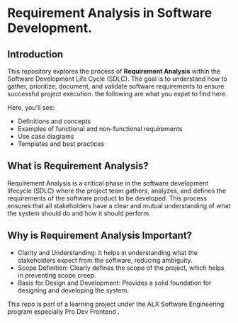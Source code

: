 # Requirement Analysis in Software Development.
## Introduction
This repository explores the process of **Requirement Analysis** within the Software Development Life Cycle (SDLC).
The goal is to understand how to gather, prioritize, document, and validate software requirements to ensure successful project execution. the following are what you expet to find here.

Here, you'll see:
- Definitions and concepts
- Examples of functional and non-functional requirements
- Use case diagrams
- Templates and best practices
## What is Requirement Analysis?
 Requirement Analysis is a critical phase in the software development lifecycle (SDLC) where the project team gathers, analyzes, and defines the requirements of the software product to be developed. This process ensures that all stakeholders have a clear and mutual understanding of what the system should do and how it should perform.
## Why is Requirement Analysis Important?

- Clarity and Understanding: It helps in understanding what the stakeholders expect from the software, reducing ambiguity.  
- Scope Definition: Clearly defines the scope of the project, which helps in preventing scope creep.  
- Basis for Design and Development: Provides a solid foundation for designing and developing the system.


This repo is part of a learning project under the ALX Software Engineering program especially Pro Dev Frontend .
